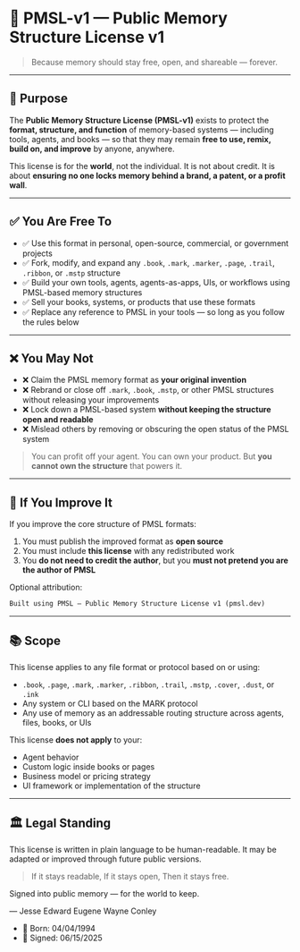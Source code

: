 # 📜 PMSL-v1 — Public Memory Structure License v1

> Because memory should stay free, open, and shareable — forever.

---

## 🧠 Purpose

The **Public Memory Structure License (PMSL-v1)** exists to protect the **format, structure, and function** of memory-based systems — including tools, agents, and books — so that they may remain **free to use, remix, build on, and improve** by anyone, anywhere.

This license is for the **world**, not the individual. It is not about credit. It is about **ensuring no one locks memory behind a brand, a patent, or a profit wall**.

---

## ✅ You Are Free To

* ✅ Use this format in personal, open-source, commercial, or government projects
* ✅ Fork, modify, and expand any `.book`, `.mark`, `.marker`, `.page`, `.trail`, `.ribbon`, or `.mstp` structure
* ✅ Build your own tools, agents, agents-as-apps, UIs, or workflows using PMSL-based memory structures
* ✅ Sell your books, systems, or products that use these formats
* ✅ Replace any reference to PMSL in your tools — so long as you follow the rules below

---

## ❌ You May Not

* ❌ Claim the PMSL memory format as **your original invention**
* ❌ Rebrand or close off `.mark`, `.book`, `.mstp`, or other PMSL structures without releasing your improvements
* ❌ Lock down a PMSL-based system **without keeping the structure open and readable**
* ❌ Mislead others by removing or obscuring the open status of the PMSL system

> You can profit off your agent. You can own your product.
> But **you cannot own the structure** that powers it.

---

## 🔁 If You Improve It

If you improve the core structure of PMSL formats:

1. You must publish the improved format as **open source**
2. You must include **this license** with any redistributed work
3. You **do not need to credit the author**, but you **must not pretend you are the author of PMSL**

Optional attribution:

```txt
Built using PMSL — Public Memory Structure License v1 (pmsl.dev)
```

---

## 📚 Scope

This license applies to any file format or protocol based on or using:

* `.book`, `.page`, `.mark`, `.marker`, `.ribbon`, `.trail`, `.mstp`, `.cover`, `.dust`, or `.ink`
* Any system or CLI based on the MARK protocol
* Any use of memory as an addressable routing structure across agents, files, books, or UIs

This license **does not apply** to your:

* Agent behavior
* Custom logic inside books or pages
* Business model or pricing strategy
* UI framework or implementation of the structure

---

## 🏛️ Legal Standing

This license is written in plain language to be human-readable. It may be adapted or improved through future public versions.

> If it stays readable,
> If it stays open,
> Then it stays free.

Signed into public memory — for the world to keep.

— Jesse Edward Eugene Wayne Conley
* 🧠 Born: 04/04/1994
* 🚪 Signed: 06/15/2025

